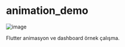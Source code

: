 # animation_demo


![image](https://github.com/salimaydogan/animation_dashboardDemo/assets/110465309/75a5864e-9b01-45ad-b916-0891671b95f6)

Flutter animasyon ve dashboard örnek çalışma.

